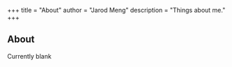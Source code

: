 +++
title = "About"
author = "Jarod Meng"
description = "Things about me."
+++

## About

Currently blank